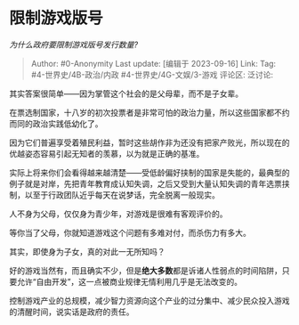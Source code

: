 # 限制游戏版号
*为什么政府要限制游戏版号发行数量?*

> Author: #0-Anonymity
> Last update: [编辑于 2023-09-16]
> Link:
> Tag: #4-世界史/4B-政治/内政 #4-世界史/4G-文娱/3-游戏 
> 评论区:
> 泛讨论:

其实答案很简单——因为掌管这个社会的是父母辈，而不是子女辈。

在票选制国家，十八岁的初次投票者是非常可怕的政治力量，所以这些国家都不约而同的政治实践低幼化了。

因为它们普遍享受着殖民利益，暂时这些胡作非为还没有把家产败光，所以现在的优越姿态容易引起无知者的羡慕，以为就是正确的基准。

实际上将来你们会看得越来越清楚——受低龄偏好挟制的国家是失能的，最典型的例子就是对岸，先把青年教育成认知失调，之后又受到大量认知失调的青年选票挟制，以至于行政团队近乎每天在说梦话，完全脱离一般现实。

人不身为父母，仅仅身为青少年，对游戏是很难有客观评价的。

等你当了父母，你就知道游戏这个问题有多难对付，而杀伤力有多大。

其实，即使身为子女，真的对此一无所知吗？

好的游戏当然有，而且确实不少，但是**绝大多数**都是诉诸人性弱点的时间陷阱，只要允许“自由开发”，这一点被商业规律无情利用几乎是无法改变的。

控制游戏产业的总规模，减少智力资源向这个产业的过分集中、减少民众投入游戏的清醒时间，说实话是政府的责任。